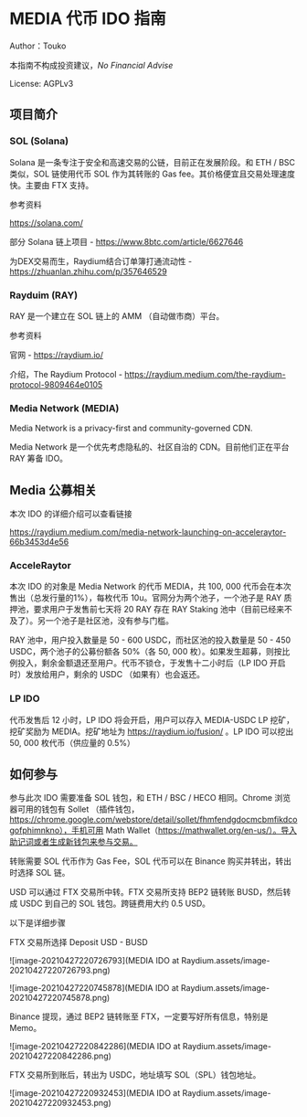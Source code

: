 # MEDIA 代币 IDO 指南

Author：Touko

本指南不构成投资建议，*No Financial Advise* 

License: AGPLv3

## 项目简介

### SOL (Solana)

Solana 是一条专注于安全和高速交易的公链，目前正在发展阶段。和 ETH / BSC 类似，SOL 链使用代币 SOL 作为其转账的 Gas fee。其价格便宜且交易处理速度快。主要由 FTX 支持。

参考资料

https://solana.com/

部分 Solana 链上项目 - https://www.8btc.com/article/6627646

为DEX交易而生，Raydium结合订单簿打通流动性 - https://zhuanlan.zhihu.com/p/357646529

### Rayduim (RAY)

RAY 是一个建立在 SOL 链上的 AMM （自动做市商）平台。

参考资料

官网 - https://raydium.io/

介绍，The Raydium Protocol - https://raydium.medium.com/the-raydium-protocol-9809464e0105

### Media Network (MEDIA)

Media Network is a privacy-first and community-governed CDN. 

Media Network 是一个优先考虑隐私的、社区自治的 CDN。目前他们正在平台 RAY 筹备 IDO。

## Media 公募相关

本次 IDO 的详细介绍可以查看链接

https://raydium.medium.com/media-network-launching-on-acceleraytor-66b3453d4e56

### **AcceleRaytor** 

本次 IDO 的对象是 Media Network 的代币 MEDIA，共 100, 000 代币会在本次售出（总发行量的1%），每枚代币 10u。官网分为两个池子，一个池子是 RAY 质押池，要求用户于发售前七天将 20 RAY 存在 RAY Staking 池中（目前已经来不及了）。另一个池子是社区池，没有参与门槛。

RAY 池中，用户投入数量是 50 - 600 USDC，而社区池的投入数量是 50 - 450 USDC，两个池子的公募份额各 50%（各 50, 000 枚）。如果发生超募，则按比例投入，剩余金额退还至用户。代币不锁仓，于发售十二小时后（LP IDO 开启时）发放给用户，剩余的 USDC （如果有）也会返还。

### **LP IDO**

代币发售后 12 小时，LP IDO 将会开启，用户可以存入 MEDIA-USDC LP 挖矿，挖矿奖励为 MEDIA。挖矿地址为 https://raydium.io/fusion/ 。LP IDO 可以挖出 50, 000 枚代币（供应量的 0.5%）

## 如何参与

参与此次 IDO 需要准备 SOL 钱包，和 ETH / BSC / HECO 相同。Chrome 浏览器可用的钱包有 Sollet （插件钱包，https://chrome.google.com/webstore/detail/sollet/fhmfendgdocmcbmfikdcogofphimnkno），手机可用 Math Wallet（https://mathwallet.org/en-us/）。导入助记词或者生成新钱包来参与交易。

转账需要 SOL 代币作为 Gas Fee，SOL 代币可以在 Binance 购买并转出，转出时选择 SOL 链。

USD 可以通过 FTX 交易所中转。FTX 交易所支持 BEP2 链转账 BUSD，然后转成 USDC 到自己的 SOL 钱包。跨链费用大约 0.5 USD。

以下是详细步骤

FTX 交易所选择 Deposit USD - BUSD

![image-20210427220726793](MEDIA IDO at Raydium.assets/image-20210427220726793.png)

![image-20210427220745878](MEDIA IDO at Raydium.assets/image-20210427220745878.png)

Binance 提现，通过 BEP2 链转账至 FTX，一定要写好所有信息，特别是 Memo。

![image-20210427220842286](MEDIA IDO at Raydium.assets/image-20210427220842286.png)

FTX 交易所到账后，转出为 USDC，地址填写 SOL（SPL）钱包地址。

![image-20210427220932453](MEDIA IDO at Raydium.assets/image-20210427220932453.png)

